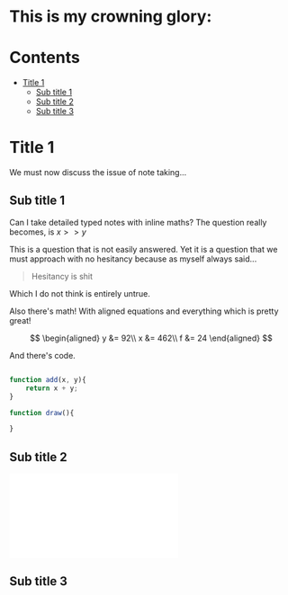 # This is my crowning glory: <!-- omit in toc -->

# Contents <!-- omit in toc -->

- [Title 1](#title-1)
    - [Sub title 1](#sub-title-1)
    - [Sub title 2](#sub-title-2)
    - [Sub title 3](#sub-title-3)

# Title 1
We must now discuss the issue of note taking...
## Sub title 1
Can I take detailed typed notes with inline maths? The question really becomes, is $x >> y$

This is a question that is not easily answered. Yet it is a question that we must approach with no hesitancy because as myself always said...

>Hesitancy is shit

Which I do not think is entirely untrue.

Also there's math! With aligned equations and everything which is pretty great!

$$
\begin{aligned}
    y &= 92\\
    x &= 462\\
    f &= 24
\end{aligned}
$$

And there's code.

```javascript

function add(x, y){
    return x + y;
}

function draw(){

}

```

## Sub title 2
![Test](./markdowntutorial.md) 


## Sub title 3

